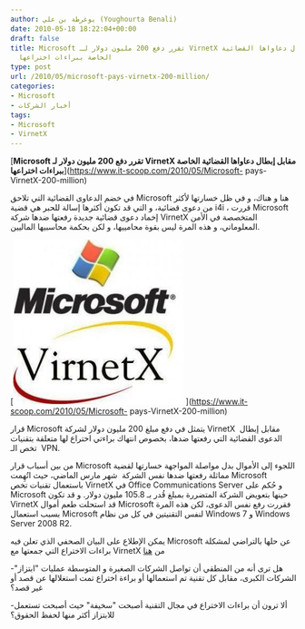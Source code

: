 ```yaml
---
author: يوغرطة بن علي (Youghourta Benali)
date: 2010-05-18 18:22:04+00:00
draft: false
title: Microsoft تقرر دفع 200 مليون دولار لـ VirnetX مقابل إبطال دعاواها القضائية
  الخاصة ببراءات اختراعها
type: post
url: /2010/05/microsoft-pays-virnetx-200-million/
categories:
- Microsoft
- أخبار الشركات
tags:
- Microsoft
- VirnetX
---
```


[**Microsoft تقرر دفع 200 مليون دولار لـ VirnetX مقابل إبطال دعاواها القضائية الخاصة ببراءات اختراعها**](https://www.it-scoop.com/2010/05/Microsoft- pays-VirnetX-200-million)


في خضم الدعاوى القضائية التي تلاحق Microsoft هنا و هناك، و في ظل خسارتها لأكثر من دعوى قضائية، و التي قد تكون أكثرها إسالة للحبر هي قضية i4i ، قررت Microsoft إخماد دعوى قضائية جديدة رفعتها ضدها شركة VirnetX المتخصصة في الأمن المعلوماتي، و هذه المرة ليس بقوة محامييها، و لكن بحكمة محاسبيها الماليين.

[![](Microsoft-VirnetX.jpg)
](https://www.it-scoop.com/2010/05/Microsoft- pays-VirnetX-200-million)

قرار Microsoft يتمثل في دفع مبلغ 200 مليون دولار لشركة VirnetX  مقابل إبطال الدعوى القضائية التي رفعتها ضدها، بخصوص انتهاك براءتي اختراع لها متعلقة بتقنيات  تخص الـ VPN.

من بين أسباب قرار Microsoft اللجوء إلى الأموال بدل مواصلة المواجهة خسارتها لقضية مماثلة رفعتها ضدها نفس الشركة  شهر مارس الماضي، حيث اتُهِمت Microsoft باستعمال تقنيات تخص VirnetX في Office Communications Server و حُكم على Microsoft حينها بتعويض الشركة المتضررة بمبلغ قُدر بـ 105.8 مليون دولار. و قد تكون VirnetX قد استحلت طعم أموال Microsoft فقررت رفع نفس الدعوى، لكن هذه المرة بسبب استعمال Microsoft لنفس التقنيتين في كل من نظام Windows 7 و Windows Server 2008 R2.

يمكن الإطلاع على البيان الصحفي الذي تعلن فيه Microsoft عن حلها بالتراضي لمشكلة براءات الاختراع التي جمعتها مع VirnetX من [هنا](http://www.microsoft.com/Presspass/press/2010/may10/05-17newsPR.mspx)

-هل ترى أنه من المنطقي أن تواصل الشركات الصغيرة و المتوسطة عمليات "ابتزاز" الشركات الكبرى، مقابل كل تقنية تم استعمالها أو براءة اختراع تمت استغلالها عن قصد أو غير قصد؟

-ألا ترون أن براءات الاختراع في مجال التقنية أصبحت "سخيفة" حيث أصبحت تستعمل للابتزاز أكثر منها لحفظ الحقوق؟
